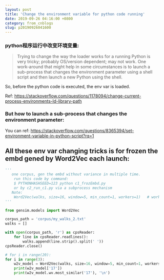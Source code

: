 ```yaml
---
layout: post
title: 'Change the environment variable for python code running'
date: 2019-09-26 04:16:00 +0800
category: from_cnblogs
slug: p20190926041600
---
```

### python程序运行中改变环境变量:
>Trying to change the way the loader works for a running Python is very tricky; probably OS/version dependent; may not work. One work-around that might help in some circumstances is to launch a sub-process that changes the environment parameter using a shell script and then launch a new Python using the shell.

So, before the python code is executed, the env var is loaded. 

Ref: https://stackoverflow.com/questions/1178094/change-current-process-environments-ld-library-path

### But how to launch a sub-process that changes the environment parameter:
You can ref: https://stackoverflow.com/questions/8365394/set-environment-variable-in-python-script?rq=1


## All these env var changing tricks is for frozen the embd gened by Word2Vec each launch:
```python
'''
   one corpus, gen the embd without variance in multiple time.
    run this code by command:
    $ PYTHONHASHSEED=123 python c1_frozEmbd.py
    or by c2_run_c1.py via a subprocess mechanism
   Note:
    Word2Vec(walks, size=16, window=5, min_count=1, workers=1)   # workers = 1 for frozen random seed.
'''

from gensim.models import Word2Vec

corpus_path = 'corpus/my_walks_2.txt'
walks = []

with open(corpus_path, 'r') as cpsReader:
    for line in cpsReader.readlines():
        walks.append(line.strip().split(' '))
cpsReader.close()

# for i in range(20):
for i in range(3):
    w2v_model = Word2Vec(walks, size=16, window=5, min_count=1, workers=1)   # fit the model
    print(w2v_model['17'])
    print(w2v_model.wv.most_similar('17'), '\n')
```